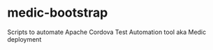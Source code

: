 medic-bootstrap
===============

Scripts to automate Apache Cordova Test Automation tool aka Medic deployment
